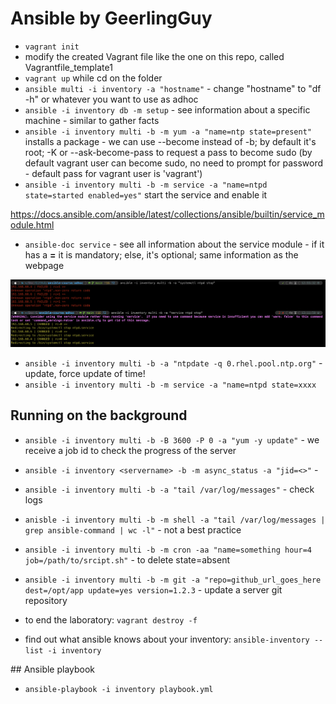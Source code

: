 # Ansible by GeerlingGuy

- `vagrant init`
- modify the created Vagrant file like the one on this repo, called Vagrantfile_template1
- `vagrant up` while cd on the folder
- `ansible multi -i inventory -a "hostname"` - change "hostname" to "df -h" or whatever you want to use as adhoc
- `ansible -i inventory db -m setup` - see information about a specific machine - similar to gather facts
- `ansible -i inventory multi -b -m yum -a "name=ntp state=present"` installs a package - we can use --become instead of -b; by default it's root; -K or --ask-become-pass to request a pass to become sudo (by default vagrant user can become sudo, no need to prompt for password - default pass for vagrant user is 'vagrant')
- `ansible -i inventory multi -b -m service -a "name=ntpd state=started enabled=yes"` start the service and enable it

<https://docs.ansible.com/ansible/latest/collections/ansible/builtin/service_module.html>

- `ansible-doc service` - see all information about the service module - if it has a **=** it is mandatory; else, it's optional; same information as the webpage

![01](01.png)

- `ansible -i inventory multi -b -a "ntpdate -q 0.rhel.pool.ntp.org"` - update, force update of time!
- `ansible -i inventory multi -b -m service -a "name=ntpd state=xxxx`

## Running on the background

- `ansible -i inventory multi -b -B 3600 -P 0 -a "yum -y update"` - we receive a job id to check the progress of the server
- `ansible -i inventory <servername> -b -m async_status -a "jid=<>"` - 
- `ansible -i inventory multi -b -a "tail /var/log/messages"` - check logs
- `anisble -i inventory multi -b -m shell -a "tail /var/log/messages | grep ansible-command | wc -l"` - not a best practice
- `ansible -i inventory multi -b -m cron -aa "name=something hour=4 job=/path/to/srcipt.sh"` - to delete state=absent
- `ansible -i inventory multi -b -m git -a "repo=github_url_goes_here dest=/opt/app update=yes version=1.2.3` - update a server git repository

- to end the laboratory: `vagrant destroy -f`

- find out what ansible knows about your inventory: `ansible-inventory --list -i inventory`

## Ansible playbook

- `ansible-playbook -i inventory playbook.yml`
